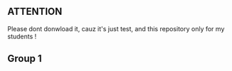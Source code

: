 ## ATTENTION
Please dont donwload it, cauz it's just test, and this repository only for my students !

## Group 1